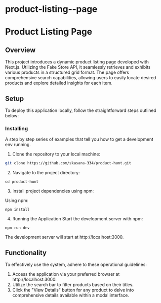 # product-listing--page
# Product Listing Page


## Overview <a name = "overview"></a>
This project introduces a dynamic product listing page developed with Next.js. Utilizing the Fake Store API, it seamlessly retrieves and exhibits various products in a structured grid format. The page offers comprehensive search capabilities, allowing users to easily locate desired products and explore detailed insights for each item.



## Setup <a name = "setup"></a>
To deploy this application locally, follow the straightforward steps outlined below:

### Installing

A step by step series of examples that tell you how to get a development env running.

1. Clone the repository to your local machine:

```bash
git clone https://github.com/skasana-334/product-hunt.git
```

2. Navigate to the project directory:

```
cd product-hunt
```

3. Install project dependencies using npm:

Using npm:

```
npm install
```


4. Running the Application
Start the development server with npm:

```
npm run dev
```
The development server will start at http://localhost:3000.

## Functionality <a name = "functionality"></a>
To effectively use the system, adhere to these operational guidelines:

1. Access the application via your preferred browser at http://localhost:3000.
2. Utilize the search bar to filter products based on their titles.
3. Click the "View Details" button for any product to delve into comprehensive details available within a modal interface.

